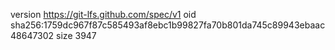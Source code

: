 version https://git-lfs.github.com/spec/v1
oid sha256:1759dc967f87c585493af8ebc1b99827fa70b801da745c89943ebaac48647302
size 3947
